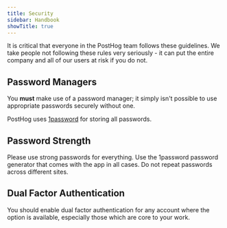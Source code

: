 ```yaml
---
title: Security
sidebar: Handbook
showTitle: true
---
```


It is critical that everyone in the PostHog team follows these guidelines. We take people not following these rules very seriously - it can put the entire company and all of our users at risk if you do not.

## Password Managers

You **must** make use of a password manager; it simply isn't possible to use appropriate passwords securely without one.

PostHog uses [1password](https://1password.com/) for storing all passwords.

## Password Strength

Please use strong passwords for everything. Use the 1password password generator that comes with the app in all cases. Do not repeat passwords across different sites. 

## Dual Factor Authentication

You should enable dual factor authentication for any account where the option is available, especially those which are core to your work. 
